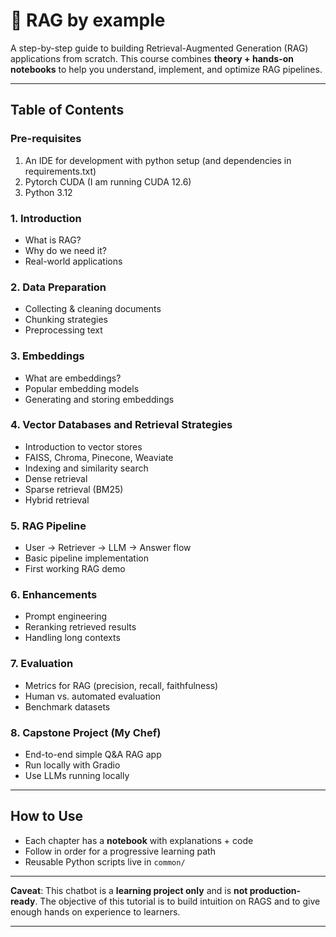 # 📘 RAG by example

A step-by-step guide to building Retrieval-Augmented Generation (RAG) applications from scratch.
This course combines **theory + hands-on notebooks** to help you understand, implement, and optimize RAG pipelines.

---

## Table of Contents

### Pre-requisites

1. An IDE for development with python setup (and dependencies in requirements.txt)
2. Pytorch CUDA (I am running CUDA 12.6)
3. Python 3.12

### 1. Introduction

- What is RAG?
- Why do we need it?
- Real-world applications

### 2. Data Preparation

- Collecting & cleaning documents
- Chunking strategies
- Preprocessing text

### 3. Embeddings

- What are embeddings?
- Popular embedding models
- Generating and storing embeddings

### 4. Vector Databases and Retrieval Strategies

- Introduction to vector stores
- FAISS, Chroma, Pinecone, Weaviate
- Indexing and similarity search
- Dense retrieval
- Sparse retrieval (BM25)
- Hybrid retrieval

### 5. RAG Pipeline

- User → Retriever → LLM → Answer flow
- Basic pipeline implementation
- First working RAG demo

### 6. Enhancements

- Prompt engineering
- Reranking retrieved results
- Handling long contexts

### 7. Evaluation

- Metrics for RAG (precision, recall, faithfulness)
- Human vs. automated evaluation
- Benchmark datasets

### 8. Capstone Project (My Chef)

- End-to-end simple Q&A RAG app
- Run locally with Gradio
- Use LLMs running locally

---

## How to Use

- Each chapter has a **notebook** with explanations + code
- Follow in order for a progressive learning path
- Reusable Python scripts live in `common/`

---

**Caveat**:
This chatbot is a **learning project only** and is **not production-ready**. The objective of this tutorial is to build intuition on RAGS and to give enough hands on experience to learners.

---
